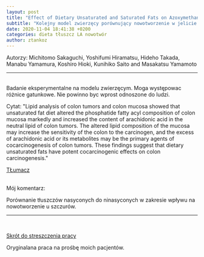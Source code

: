 ```yaml
---
layout: post
title: "Effect of Dietary Unsaturated and Saturated Fats on Azoxymethane-induced Colon Carcinogenesis in Rats"
subtitle: "Kolejny model zwierzęcy porównujący nowotworzenie w jelicie u szcurów. Porównanie wpływu tłuszczy nasyconych i nienasyconych"
date: 2020-11-04 18:41:38 +0200
categories: dieta tłuszcz LA nowotwór
author: ztankoz
---
```


Autorzy:
Michitomo Sakaguchi, Yoshifumi Hiramatsu, Hideho Takada, Manabu Yamamura, Koshiro Hioki, Kunihiko Saito and Masakatsu Yamamoto

<hr>
<br>
Badanie eksperymentalne na modelu zwierzęcym. Moga występowac różnice gatunkowe. Nie powinno byc wprost odnoszone do ludzi.

Cytat: "Lipid analysis of colon tumors and colon mucosa showed that unsaturated fat diet altered the phosphatide fatty acyl composition of colon mucosa markedly and increased the content of arachidonic acid in the neutral lipid of colon tumors. The altered lipid composition of the mucosa may increase the sensitivity of the colon to the carcinogen, and the excess of arachidonic acid or its metabolites may be the primary agents of cocarcinogenesis of colon tumors. These findings suggest that dietary unsaturated fats have potent cocarcinogenic effects on colon carcinogenesis."

[TŁumacz](https://www.deepl.com/translator#en/pl/Lipid%20analysis%20of%20colon%20tumors%20and%20colon%20mucosa%20showed%20that%20unsaturated%20fat%20diet%20altered%20the%20phosphatide%20fatty%20acyl%20composition%20of%20colon%20mucosa%20markedly%20and%20increased%20the%20content%20of%20arachidonic%20acid%20in%20the%20neutral%20lipid%20of%20colon%20tumors.%20The%20altered%20lipid%20composition%20of%20the%20mucosa%20may%20increase%20the%20sensitivity%20of%20the%20colon%20to%20the%20carcinogen%2C%20and%20the%20excess%20of%20arachidonic%20acid%20or%20its%20metabolites%20may%20be%20the%20primary%20agents%20of%20cocarcinogenesis%20of%20colon%20tumors.%20These%20findings%20suggest%20that%20dietary%20unsaturated%20fats%20have%20potent%20cocarcinogenic%20effects%20on%20colon%20carcinogenesis.)

<br>
Mój komentarz:

Porównanie tłuszczów nasyconych do ninasyconych w zakresie wpływu na nowotworzenie u szczurów.

<hr>
<br>

[Skrót do streszczenia pracy](https://cancerres.aacrjournals.org/content/44/4/1472)

Oryginalana praca na prośbę moich pacjentów.
